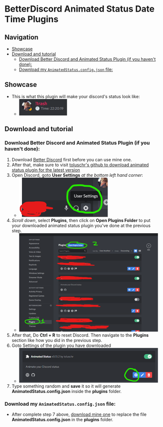 # BetterDiscord Animated Status Date Time Plugins
## Navigation
- [Showcase](#show)
- [Download and tutorial](#down_main)
	- [Download Better Discord and Animated Status Plugin (if you haven't done):](#better_disc_anim)
	- [Download my `AnimatedStatus.config.json` file:](#json_download)

<a name="show"/></a>
## Showcase
- This is what this plugin will make your discord's status look like:
	- ![showcase](./trashes/anim_status_showcase.gif)

<a name="down_main"/></a>
## Download and tutorial
<a name="better_disc_anim"/></a>
### Download Better Discord and Animated Status Plugin (if you haven't done):
1. Download [Better Discord](https://betterdiscord.app/) first before you can use mine one.
2. After that, make sure to visit [toluschr's github to download animated status plugin for the latest version](https://github.com/toluschr/BetterDiscord-Animated-Status)
3. Open Discord, goto **User Settings** _at the bottom left hand corner_:
	- ![user_settings](./trashes/user_settings_nav.png)
4. _Scroll down_, select **Plugins**, then click on **Open Plugins Folder** to put your downloaded animated status plugin you've done at the previous step.
	- ![plugins_located](./trashes/open_plugins_folder.png)
5. After that, Do **Ctrl \+ R** to reset Discord. Then navigate to the **Plugins** section like how you did in the previous step.
6. Goto Settings of the plugin you have downloaded
	- ![anim_status_setup](./trashes/crap_set.png)
7. Type something random and **save** it so it will generate **AnimatedStatus.config.json** inside the **plugins** folder.
<a name="json_download"/></a>
### Download my `AnimatedStatus.config.json` file:
- After complete step 7 above, [download mine one](https://github.com/nicknggt/BetterDiscord-Animated-Status-Date-Time-Plugins/releases/download/v1.0/plugins.zip) to replace the file **AnimatedStatus.config.json** in the **plugins** folder.